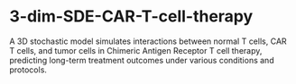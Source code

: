 # 3-dim-SDE-CAR-T-cell-therapy
A 3D stochastic model simulates interactions between normal T cells, CAR T cells, and tumor cells in Chimeric Antigen Receptor T cell therapy, predicting long-term treatment outcomes under various conditions and protocols.
